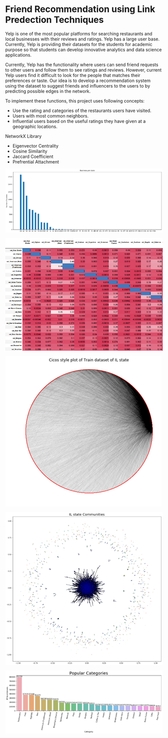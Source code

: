 # Friend Recommendation using Link Predection Techniques
Yelp is one of the most popular platforms for searching restaurants and local businesses with their reviews and ratings. Yelp has a large user base. Currently, Yelp is providing their datasets for the students for academic purpose so that students can develop innovative analytics and data science applications. 

Currently, Yelp has the functionality where users can send friend requests to other users and follow them to see ratings and reviews. However, current Yelp users find it difficult to look for the people that matches their preferences or taste. Our idea is to develop a recommendation system using the dataset to suggest friends and influencers to the users to by predicting possible edges in the network.

To implement these functions, this project uses following concepts:
* Use the rating and categories of the restaurants users have visited.
* Users with most common neighbors.
* Influential users based on the useful ratings they have given at a geographic locations.

NetworkX Library
* Eigenvector Centrality
* Cosine Similarity
* Jaccard Coefficient
* Prefrential Attachment

![Business Per State](visualization/businesses-per-state.png "Number of businesses per state in the Dataset")

![Category Similarity](visualization/category-similarity-matrix.png "Similarity between food categories")

![Circular Graph](visualization/circular-graph.png "Circular Graph of the IL state users")

![Community Detection](visualization/community-detection.png "Communities amongh the users of IL state")

![Popular Categories](visualization/popular-categories.png "Popular food categories")


